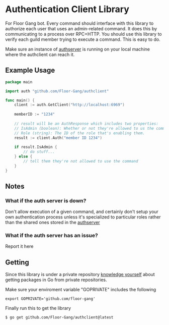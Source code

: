 # Authentication Client Library
For Floor Gang bot. Every command should interface with this library to authorize each user that
uses an admin-related command. It does this by communicating to a process over RPC+HTTP. You should
use this library to verify each guild member trying to execute a command. This is easy to do.

Make sure an instance of [authserver](https://github.com/floor-gang/authserver) is running on
your local machine where the authclient can reach it.

## Example Usage
```go
package main

import auth "github.com/Floor-Gang/authclient"

func main() {
    client := auth.GetClient("http://localhost:6969")
    
    memberID := "1234"
    
    // result will be an AuthResponse which includes two properties:
    // IsAdmin (boolean): Whether or not they're allowed to us the command
    // Role (string): The ID of the role that's enabling them.
    result := client.Auth("member ID 1234")
   
    if result.IsAdmin {
    	// do stuff...
    } else {
        // tell them they're not allowed to use the command
    }
}
```

## Notes

### What if the auth server is down?
Don't allow execution of a given command, and certainly don't setup your own authentication
process unless it's specialized to particular roles rather than the shared ones stored in the
[authserver](https://github.com/floor-gang/authserver) 


### What if the auth server has an issue?
Report it here

## Getting
Since this library is under a private repository [knowledge yourself](https://medium.com/cloud-native-the-gathering/go-modules-with-private-git-repositories-dfe795068db4)
about getting packages in Go from private repositories.

Make sure your enviroment variable "GOPRIVATE" includes the following
```shell script
export GOPRIVATE='github.com/floor-gang'
```

Finally run this to get the library
```shell script
$ go get github.com/Floor-Gang/authclient@latest
```
